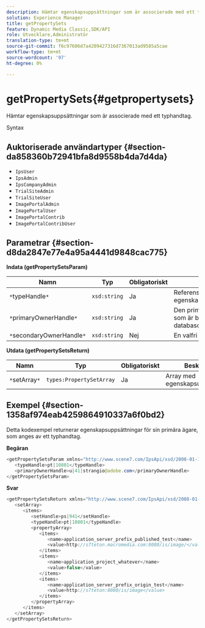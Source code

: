 ```yaml
---
description: Hämtar egenskapsuppsättningar som är associerade med ett typhandtag.
solution: Experience Manager
title: getPropertySets
feature: Dynamic Media Classic,SDK/API
role: Utvecklare,Administratör
translation-type: tm+mt
source-git-commit: f6c97606d7a4209427316d7367013ad9585a5cae
workflow-type: tm+mt
source-wordcount: '97'
ht-degree: 0%

---
```



# getPropertySets{#getpropertysets}

Hämtar egenskapsuppsättningar som är associerade med ett typhandtag.

Syntax

## Auktoriserade användartyper {#section-da858360b72941bfa8d9558b4da7d4da}

* `IpsUser`
* `IpsAdmin`
* `IpsCompanyAdmin`
* `TrialSiteAdmin`
* `TrialSiteUser`
* `ImagePortalAdmin`
* `ImagePortalUser`
* `ImagePortalContrib`
* `ImagePortalContribUser`

## Parametrar {#section-d8da2847e77e4a95a4441d9848cac775}

**Indata (getPropertySetsParam)**

| Namn | Typ | Obligatoriskt | Beskrivning |
|---|---|---|---|
| `*`typeHandle`*` | `xsd:string` | Ja | Referensen till egenskapsuppsättningstypen. |
| `*`primaryOwnerHandle`*` | `xsd:string` | Ja | Den primära ägaren av data som är bundna till databasobjektet. |
| `*`secondaryOwnerHandle`*` | `xsd:string` | Nej | En valfri sekundär dataägare. |

**Utdata (getPropertySetsReturn)**

| Namn | Typ | Obligatoriskt | Beskrivning |
|---|---|---|---|
| `*`setArray`*` | `types:PropertySetArray` | Ja | Array med egenskapsuppsättningar. |

## Exempel {#section-1358af974eab4259864910337a6f0bd2}

Detta kodexempel returnerar egenskapsuppsättningar för sin primära ägare, som anges av ett typhandtag.

**Begäran**

```java
<getPropertySetsParam xmlns="http://www.scene7.com/IpsApi/xsd/2008-01-15">
   <typeHandle>pt|10801</typeHandle>
   <primaryOwnerHandle>u|41|strangio@adobe.com</primaryOwnerHandle>
</getPropertySetsParam>
```

**Svar**

```java
<getPropertySetsReturn xmlns="http://www.scene7.com/IpsApi/xsd/2008-01-15">
   <setArray>
      <items>
         <setHandle>ps|941</setHandle>
         <typeHandle>pt|10801</typeHandle>
         <propertyArray>
            <items>
               <name>application_server_prefix_published_test</name>
               <value>http://s7teton.macromedia.com:8080/is/image/</value>
            </items>
            <items>
               <name>application_project_whatever</name>
               <value>false</value>
            </items>
            <items>
               <name>application_server_prefix_origin_test</name>
               <value>http://s7teton:8080/is/image</value>
            </items>
         </propertyArray>
      </items>
   </setArray>
</getPropertySetsReturn>
```

